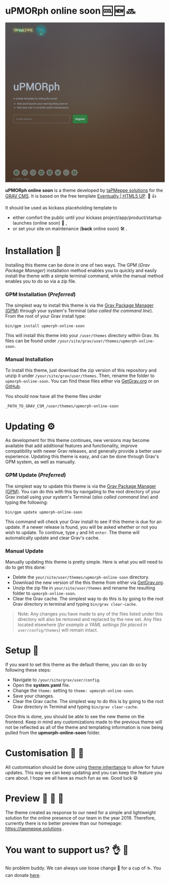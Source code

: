 # uPMORph online soon :cool: :new: :soon:

![Screenshot](screenshot.jpg)

**uPMORph online soon** is a theme developed by [taPMeppe solutions](https://tapmeppe.solutions) for the [GRAV CMS](https://getgrav.org/). 
It is based on the free template [Eventually | HTML5 UP](https://html5up.net/eventually). :loudspeaker: :+1:

It should be used as kickass placeholding template to
- either comfort the public until your kickass project/app/product/startup launches (online soon) :construction: ,
- or set your site on maintenance (**back** online soon) :hammer_and_wrench: . 


# Installation :nut_and_bolt:
Installing this theme can be done in one of two ways. The GPM (_Grav Package Manager_) installation method enables you to quickly and easily install the theme with a simple terminal command, while the manual method enables you to do so via a zip file.

### GPM Installation (_Preferred_)
The simplest way to install this theme is via the [Grav Package Manager (GPM)](http://learn.getgrav.org/advanced/grav-gpm) through your system's Terminal (_also called the command line_). From the root of your Grav install type:
```
bin/gpm install upmorph-online-soon
```
This will install this theme into your `/user/themes` directory within Grav. Its files can be found under `/your/site/grav/user/themes/upmorph-online-soon`.

### Manual Installation
To install this theme, just download the zip version of this repository and unzip it under `/your/site/grav/user/themes`. Then, rename the folder to `upmorph-online-soon`. You can find these files either via [GetGrav.org](https://getgrav.org/downloads/themes) or on [GitHub](https://github.com/taPMeppeSols/grav-theme-upmorph-online-soon).

You should now have all the theme files under
```
_PATH_TO_GRAV_CSM_/user/themes/upmorph-online-soon
```


# Updating :gear:
As development for this theme continues, new versions may become available that add additional features and functionality, improve compatibility with newer Grav releases, and generally provide a better user experience. Updating this theme is easy, and can be done through Grav's GPM system, as well as manually.

### GPM Update (_Preferred_)
The simplest way to update this theme is via the [Grav Package Manager (GPM)](http://learn.getgrav.org/advanced/grav-gpm). You can do this with this by navigating to the root directory of your Grav install using your system's Terminal (_also called command line_) and typing the following:
```
bin/gpm update upmorph-online-soon
```
This command will check your Grav install to see if this theme is due for an update. If a newer release is found, you will be asked whether or not you wish to update. To continue, type `y` and hit `enter`. The theme will automatically update and clear Grav's cache.

### Manual Update
Manually updating this theme is pretty simple. Here is what you will need to do to get this done:
* Delete the `your/site/user/themes/upmorph-online-soon` directory.
* Download the new version of the this theme from either via [GetGrav.org](http://getgrav.org/downloads/themes).
* Unzip the zip file in `your/site/user/themes` and rename the resulting folder to `upmorph-online-soon`.
* Clear the Grav cache. The simplest way to do this is by going to the root Grav directory in terminal and typing `bin/grav clear-cache`.

> Note: Any changes you have made to any of the files listed under this directory will also be removed and replaced by the new set. Any files located elsewhere (_for example a YAML settings file placed in_ `user/config/themes`) will remain intact.


# Setup :electric_plug:
If you want to set this theme as the default theme, you can do so by following these steps:
* Navigate to `/your/site/grav/user/config`.
* Open the **system.yaml** file.
* Change the `theme:` setting to `theme: upmorph-online-soon`.
* Save your changes.
* Clear the Grav cache. The simplest way to do this is by going to the root Grav directory in Terminal and typing `bin/grav clear-cache`.

Once this is done, you should be able to see the new theme on the frontend. Keep in mind any customizations made to the previous theme will not be reflected as all of the theme and templating information is now being pulled from the **upmorph-online-soon** folder.


# Customisation :hammer: :wrench:
All customisation should be done using [theme inheritance](https://learn.getgrav.org/16/themes/customization#theme-inheritance) to allow for future updates. This way we can keep updating and you can keep the feature you care about. I hope we all have as much fun as we. Good luck :smiley:


# Preview :see_no_evil: :hear_no_evil: :speak_no_evil:
The theme created as response to our need for a simple and lightweight solution for the online presence of our team in the year 2019. Therefore, currently there is no better preview than our homepage: https://tapmeppe.solutions .


# You want to support us? :ok_hand: :gift:
No problem buddy. We can always use loose change :money_with_wings: for a cup of :coffee:. You can donate [here](https://paypal.me/tapmeppesols).
